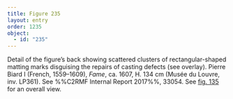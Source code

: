 ```yaml
---
title: Figure 235
layout: entry
order: 1235
object:
  - id: "235"
---
```


Detail of the figure’s back showing scattered clusters of rectangular-shaped matting marks disguising the repairs of casting defects (see overlay). Pierre Biard I (French, 1559–1609), *Fame*, ca. 1607, H. 134 cm (Musée du Louvre, inv. LP361). See %%C2RMF Internal Report 2017%%, 33054. See [fig. 135](/visual-atlas/135/) for an overall view.

